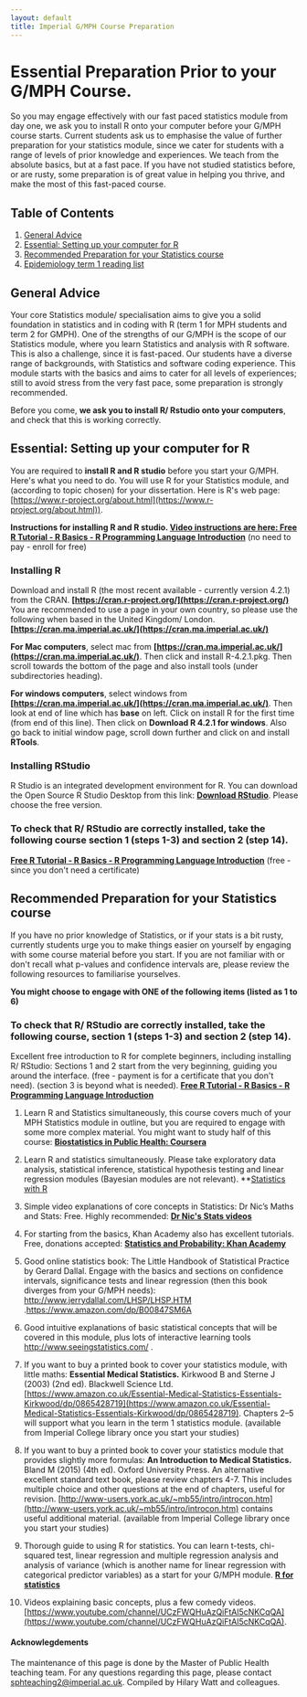 ```yaml
---
layout: default
title: Imperial G/MPH Course Preparation
---
```


# Essential Preparation Prior to your G/MPH Course. 

So you may engage effectively with our fast paced statistics module from day one, we ask you to install R onto your computer before your G/MPH course starts. Current students ask us to emphasise the value of further preparation for your statistics module, since we cater for students with a range of levels of prior knowledge and experiences. We teach from the absolute basics, but at a fast pace. If you have not studied statistics before, or are rusty, some preparation is of great value in helping you thrive, and make the most of this fast-paced course.

## Table of Contents
1. [General Advice](#general_advice)
2. [Essential: Setting up your computer for R](#cpu_setup)
3. [Recommended Preparation for your Statistics course](#stats_list)
4. [Epidemiology term 1 reading list](#epi_advice)

## General Advice <a name="general_advice"></a>

Your core Statistics module/ specialisation aims to give you a solid foundation in statistics and in coding with R (term 1 for MPH students and term 2 for GMPH). One of the strengths of our G/MPH is the scope of our Statistics module, where you learn Statistics and analysis with R software. This is also a challenge, since it is fast-paced. Our students have a diverse range of backgrounds, with Statistics and software coding experience. This module starts with the basics and aims to cater for all levels of experiences; still to avoid stress from the very fast pace, some preparation is strongly recommended.

Before you come, **we ask you to install R/ Rstudio onto your computers**, and check that this is working correctly. 

## Essential: Setting up your computer for R <a name="cpu_setup"></a>

You are required to **install R and R studio** before you start your G/MPH. Here's what you need to do. You will use R for your Statistics module, and (according to topic chosen) for your dissertation. Here is R's web page: [https://www.r-project.org/about.html](https://www.r-project.org/about.html)).

**Instructions for installing R and R studio. 
[Video instructions are here: Free R Tutorial - R Basics - R Programming Language Introduction](https://www.udemy.com/course/r-basics/)** (no need to pay - enroll for free)

### Installing R
Download and install R (the most recent available - currently version 4.2.1) from the CRAN. **[https://cran.r-project.org/](https://cran.r-project.org/)**
You are recommended to use a page in your own country, so please use the following when based in the United Kingdom/ London. **[https://cran.ma.imperial.ac.uk/](https://cran.ma.imperial.ac.uk/)**

**For Mac computers**, select mac from **[https://cran.ma.imperial.ac.uk/](https://cran.ma.imperial.ac.uk/)**. Then click and install R-4.2.1.pkg. Then scroll towards the bottom of the page and also install tools (under subdirectories heading).

**For windows computers**, select windows from **[https://cran.ma.imperial.ac.uk/](https://cran.ma.imperial.ac.uk/)**. Then look at end of line which has **base** on left. Click on install R for the first time (from end of this line). Then click on **Download R 4.2.1 for windows**. Also go back to initial window page, scroll down further and click on and install **RTools**.

### Installing RStudio
R Studio is an integrated development environment for R. You can download the Open Source R Studio Desktop from this link: **[Download RStudio](https://www.rstudio.com/products/rstudio/download/)**. Please choose the free version.

### To check that R/ RStudio are correctly installed, take the following course section 1 (steps 1-3) and section 2 (step 14).  
**[Free R Tutorial - R Basics - R Programming Language Introduction](https://www.udemy.com/course/r-basics/)** (free - since you don't need a certificate)

## Recommended Preparation for your Statistics course<a name="stats_list"></a>

If you have no prior knowledge of Statistics, or if your stats is a bit rusty, currently students urge you to make things easier on yourself by engaging with some course material before you start. If you are not familiar with or don't recall what p-values and confidence intervals are, please review the following resources to familiarise yourselves.

**You might choose to engage with ONE of the following items (listed as 1 to 6)**

### To check that R/ RStudio are correctly installed, take the following course, section 1 (steps 1-3) and section 2 (step 14).  
Excellent free introduction to R for complete beginners, including installing R/ RStudio: Sections 1 and 2 start from the very beginning, guiding you around the interface. (free - payment is for a certificate that you don't need). (section 3 is beyond what is needed).
**[Free R Tutorial - R Basics - R Programming Language Introduction](https://www.udemy.com/course/r-basics/)**


1. Learn R and Statistics simultaneously, this course covers much of your MPH Statistics module in outline, but you are required to engage with some more complex material. You might want to study half of this course: **[Biostatistics in Public Health: Coursera](https://www.coursera.org/specializations/biostatistics-public-health)**

2. Learn R and statistics simultaneously. Please take exploratory data analysis, statistical inference, statistical hypothesis testing and linear regression modules (Bayesian modules are not relevant). **[Statistics with R](https://www.coursera.org/specializations/statistics)

4. Simple video explanations of core concepts in Statistics: Dr Nic’s Maths and Stats: Free. Highly recommended: **[Dr Nic's Stats videos](https://www.bing.com/videos/search?q=dr+nic+stats+youtube&qpvt=dr+nic+stats+youtube&FORM=VDRE)**

3. For starting from the basics, Khan Academy also has excellent tutorials. Free, donations accepted: **[Statistics and Probability: Khan Academy](https://www.khanacademy.org/math/statistics-probability)**

4. Good online statistics book: The Little Handbook of Statistical Practice by Gerard Dallal. Engage with the basics and sections on confidence intervals, significance tests and linear regression (then this book diverges from your G/MPH needs): http://www.jerrydallal.com/LHSP/LHSP.HTM .https://www.amazon.com/dp/B00847SM6A

5. Good intuitive explanations of basic statistical concepts that will be covered in this module, plus lots of interactive learning tools http://www.seeingstatistics.com/ .

6. If you want to buy a printed book to cover your statistics module, with little maths: **Essential Medical Statistics.** Kirkwood B and Sterne J (2003) (2nd ed). Blackwell Science Ltd. [https://www.amazon.co.uk/Essential-Medical-Statistics-Essentials-Kirkwood/dp/0865428719](https://www.amazon.co.uk/Essential-Medical-Statistics-Essentials-Kirkwood/dp/0865428719). Chapters 2–5 will support what you learn in the term 1 statistics module. (available from Imperial College library once you start your studies)

7. If you want to buy a printed book to cover your statistics module that provides slightly more formulas: **An Introduction to Medical Statistics.** Bland M (2015) (4th ed). Oxford University Press. An alternative excellent standard text book, please review chapters 4-7. This includes multiple choice and other questions at the end of chapters, useful for revision. [http://www-users.york.ac.uk/~mb55/intro/introcon.htm](http://www-users.york.ac.uk/~mb55/intro/introcon.htm) contains useful additional material. (available from Imperial College library once you start your studies)

8. Thorough guide to using R for statistics. You can learn t-tests, chi-squared test, linear regression and multiple regression analysis and analysis of variance (which is another name for linear regression with categorical predictor variables) as a start for your G/MPH module.
**[R for statistics](https://cran.r-project.org/doc/contrib/Verzani-SimpleR.pdf)**

9. Videos explaining basic concepts, plus a few comedy videos. [https://www.youtube.com/channel/UCzFWQHuAzQiFtAl5cNKCqQA](https://www.youtube.com/channel/UCzFWQHuAzQiFtAl5cNKCqQA).


#### Acknowlegdements

The maintenance of this page is done by the Master of Public Health teaching team. For any questions regarding this page, please contact <sphteaching2@imperial.ac.uk>. Compiled by Hilary Watt and colleagues.
